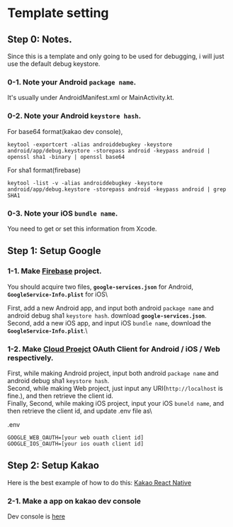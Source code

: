 # Template setting

## Step 0: Notes.
Since this is a template and only going to be used for debugging, i will just use the default debug keystore.

### 0-1. Note your Android `package name`.
It's usually under AndroidManifest.xml or MainActivity.kt.

### 0-2. Note your Android `keystore hash`.
For base64 format(kakao dev console),
```
keytool -exportcert -alias androiddebugkey -keystore android/app/debug.keystore -storepass android -keypass android | openssl sha1 -binary | openssl base64
```
For sha1 format(firebase)
```
keytool -list -v -alias androiddebugkey -keystore android/app/debug.keystore -storepass android -keypass android | grep SHA1
```

### 0-3. Note your iOS `bundle name`.
You need to get or set this information from Xcode.

## Step 1: Setup Google

### 1-1. Make [Firebase](https://firebase.google.com/) project.
You should acquire two files, **`google-services.json`** for Android, **`GoogleService-Info.plist`** for iOS\

First, add a new Android app, and input both android `package name` and android debug sha1 `keystore hash`. download **`google-services.json`**.\
Second, add a new iOS app, and input iOS `bundle name`, download the **`GoogleService-Info.plist`**.\

### 1-2. Make [Cloud Proejct](https://console.cloud.google.com/) OAuth Client for Android / iOS / Web respectively.

First, while making Android project, input both android `package name` and android debug sha1 `keystore hash`.\
Second, while making Web project, just input any URI(`http://localhost` is fine.), and then retrieve the client id.\
Finally, Second, while making iOS project, input your iOS `buneld name`, and then retrieve the client id, and update .env file as\

.env
```
GOOGLE_WEB_OAUTH=[your web ouath client id]
GOOGLE_IOS_OAUTH=[your ios ouath client id]
```

## Step 2: Setup Kakao
Here is the best example of how to do this: [Kakao React Native](https://github.com/crossplatformkorea/react-native-kakao-login)

### 2-1. Make a app on kakao dev console
Dev console is [here](https://developers.kakao.com/console/app)